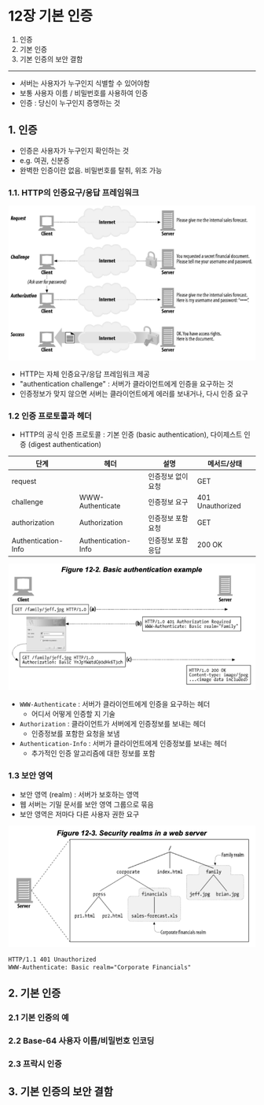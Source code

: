 # 12장 기본 인증

1. 인증
2. 기본 인증
3. 기본 인증의 보안 결함

---

- 서버는 사용자가 누구인지 식별할 수 있어야함
- 보통 사용자 이름 / 비밀번호를 사용하여 인증
- 인증 : 당신이 누구인지 증명하는 것

## 1. 인증

- 인증은 사용자가 누구인지 확인하는 것
- e.g. 여권, 신분증
- 완벽한 인증이란 없음. 비밀번호를 탈취, 위조 가능

### 1.1. HTTP의 인증요구/응답 프레임워크

![img.png](img.png)

- HTTP는 자체 인증요구/응답 프레임워크 제공
- "authentication challenge" : 서버가 클라이언트에게 인증을 요구하는 것
- 인증정보가 맞지 않으면 서버는 클라이언트에게 에러를 보내거나, 다시 인증 요구

### 1.2 인증 프로토콜과 헤더

- HTTP의 공식 인증 프로토콜 : 기본 인증 (basic authentication), 다이제스트 인증 (digest authentication)

| 단계                  | 헤더                  | 설명         | 메서드/상태           |
|---------------------|---------------------|------------|------------------|
| request             |                     | 인증정보 없이 요청 | GET              |
| challenge           | WWW-Authenticate    | 인증정보 요구    | 401 Unauthorized |
| authorization       | Authorization       | 인증정보 포함 요청 | GET              |
| Authentication-Info | Authentication-Info | 인증정보 포함 응답 | 200 OK           |

![img_1.png](img_1.png)

- `WWW-Authenticate` : 서버가 클라이언트에게 인증을 요구하는 헤더
    - 어디서 어떻게 인증할 지 기술
- `Authorization` : 클라이언트가 서버에게 인증정보를 보내는 헤더
    - 인증정보를 포함한 요청을 보냄
- `Authentication-Info` : 서버가 클라이언트에게 인증정보를 보내는 헤더
    - 추가적인 인증 알고리즘에 대한 정보를 포함

### 1.3 보안 영역

- 보안 영역 (realm) : 서버가 보호하는 영역
- 웹 서버는 기밀 문서를 보안 영역 그룹으로 묶음
- 보안 영역은 저마다 다른 사용자 권한 요구

![img_2.png](img_2.png)

````
HTTP/1.1 401 Unauthorized
WWW-Authenticate: Basic realm="Corporate Financials"
````

## 2. 기본 인증

### 2.1 기본 인증의 예

### 2.2 Base-64 사용자 이름/비밀번호 인코딩

### 2.3 프락시 인증

## 3. 기본 인증의 보안 결함